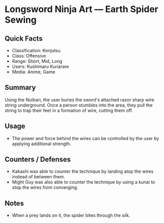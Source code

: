 # Longsword Ninja Art — Earth Spider Sewing

## Quick Facts
- Classification: Kenjutsu
- Class: Offensive
- Range: Short, Mid, Long
- Users: Kushimaru Kuriarare
- Media: Anime, Game

## Summary
Using the Nuibari, the user buries the sword's attached razor sharp wire string underground. Once a person stumbles into the area, they pull the string to trap their feet in a formation of wire, cutting them off.

## Usage
- The power and force behind the wires can be controlled by the user by applying additional strength.

## Counters / Defenses
- Kakashi was able to counter the technique by landing atop the wires instead of between them.
- Might Guy was also able to counter the technique by using a kunai to stop the wires from converging.

## Notes
- When a prey lands on it, the spider bites through the silk.
